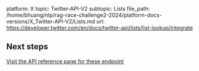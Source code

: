 platform: X
topic: Twitter-API-V2
subtopic: Lists
file_path: /home/bhuang/nlp/rag-race-challenge2-2024/platform-docs-versions/X_Twitter-API-V2/Lists.md
url: https://developer.twitter.com/en/docs/twitter-api/lists/list-lookup/integrate

## Next steps

[Visit the API reference page for these endpoint](https://developer.twitter.com/en/docs/twitter-api/lists/list-lookup/api-reference "Visit the API reference page for these endpoint")